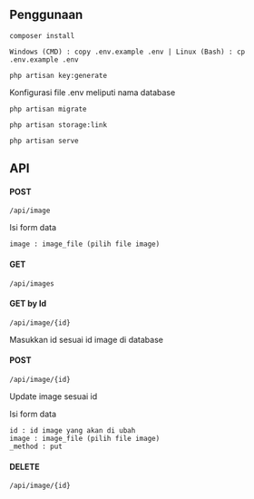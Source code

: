 ## Penggunaan

```
composer install
```
```
Windows (CMD) : copy .env.example .env | Linux (Bash) : cp .env.example .env
```
```
php artisan key:generate
```
Konfigurasi file .env meliputi nama database
```
php artisan migrate
```
```
php artisan storage:link
```
```
php artisan serve
```

## API

#### POST
```
/api/image
```
Isi form data
```
image : image_file (pilih file image)
```

#### GET
```
/api/images
```

#### GET by Id
```
/api/image/{id}
```
Masukkan id sesuai id image di database

#### POST
```
/api/image/{id}
```
Update image sesuai id

Isi form data
```
id : id image yang akan di ubah
image : image_file (pilih file image)
_method : put
```

#### DELETE
```
/api/image/{id}
```